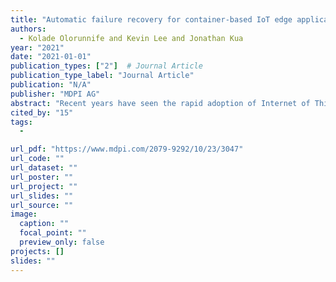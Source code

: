 ```yaml
---
title: "Automatic failure recovery for container-based IoT edge applications"
authors:
  - Kolade Olorunnife and Kevin Lee and Jonathan Kua
year: "2021"
date: "2021-01-01"
publication_types: ["2"]  # Journal Article
publication_type_label: "Journal Article"
publication: "N/A"
publisher: "MDPI AG"
abstract: "Recent years have seen the rapid adoption of Internet of Things (IoT) technologies, where billions of physical devices are interconnected to provide data sensing, computing and actuating capabilities. IoT-based systems have been extensively deployed across various sectors, such as smart homes, smart cities, smart transport, smart logistics and so forth. Newer paradigms such as edge computing are developed to facilitate computation and data intelligence to be performed closer to IoT devices, hence reducing latency for time-sensitive tasks. However, IoT applications are increasingly being deployed in remote and difficult to reach areas for edge computing scenarios. These deployment locations make upgrading application and dealing with software failures difficult. IoT applications are also increasingly being deployed as containers which offer increased remote management ability but are more complex to configure. This paper proposes an approach for effectively managing, updating and re-configuring container-based IoT software as efficiently, scalably and reliably as possible with minimal downtime upon the detection of software failures. The approach is evaluated using docker container-based IoT application deployments in an edge computing scenario."
cited_by: "15"
tags:
  - 

url_pdf: "https://www.mdpi.com/2079-9292/10/23/3047"
url_code: ""
url_dataset: ""
url_poster: ""
url_project: ""
url_slides: ""
url_source: ""
image:
  caption: ""
  focal_point: ""
  preview_only: false
projects: []
slides: ""
---
```

